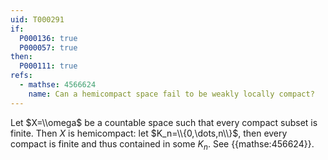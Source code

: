 ```yaml
---
uid: T000291
if:
  P000136: true
  P000057: true
then:
  P000111: true
refs:
  - mathse: 4566624
    name: Can a hemicompact space fail to be weakly locally compact?
---
```


Let $X=\\omega$ be a countable space such that every compact subset is finite. Then $X$ is hemicompact: let $K_n=\\{0,\dots,n\\}$, then every compact is finite and thus contained in some $K_n$. See {{mathse:456624}}.
